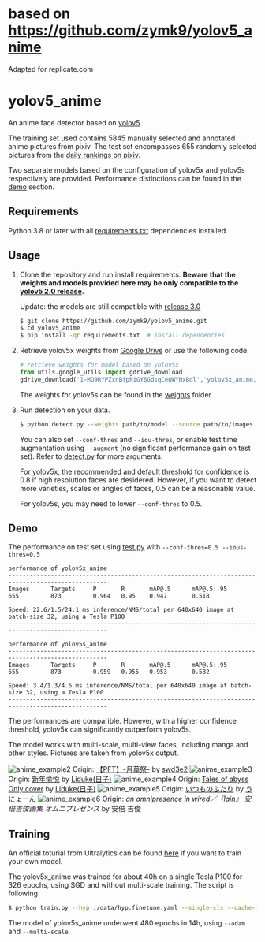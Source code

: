 # based on https://github.com/zymk9/yolov5_anime
Adapted for replicate.com

# yolov5_anime

An anime face detector based on [yolov5](https://github.com/ultralytics/yolov5).

The training set used contains 5845 manually selected and annotated anime pictures from pixiv. The test set encompasses 655 randomly selected pictures from the [daily rankings on pixiv](https://www.pixiv.net/ranking.php).

Two separate models based on the configuration of yolov5x and yolov5s respectively are provided. Performance distinctions can be found in the [demo](#Demo) section.

## Requirements

Python 3.8 or later with all [requirements.txt](https://github.com/zymk9/yolov5_anime/blob/master/requirements.txt) dependencies installed.

## Usage

1. Clone the repository and run install requirements. **Beware that the weights and models provided here may be only compatible to the [yolov5 2.0 release](https://github.com/ultralytics/yolov5/releases/tag/v2.0).**

   Update: the models are still compatible with [release 3.0](https://github.com/ultralytics/yolov5/releases/tag/v3.0)

   ```bash
   $ git clone https://github.com/zymk9/yolov5_anime.git
   $ cd yolov5_anime
   $ pip install -qr requirements.txt  # install dependencies
   ```

2. Retrieve yolov5x weights from [Google Drive](https://drive.google.com/file/d/1-MO9RYPZxnBfpNiGY6GdsqCeQWYNxBdl/view?usp=sharing) or use the following code.
   ```python
   # retrieve weights for model based on yolov5x
   from utils.google_utils import gdrive_download
   gdrive_download('1-MO9RYPZxnBfpNiGY6GdsqCeQWYNxBdl','yolov5x_anime.pt')
   ```
   The weights for yolov5s can be found in the [weights](https://github.com/zymk9/yolov5_anime/tree/master/weights) folder.
3. Run detection on your data.

   ```bash
   $ python detect.py --weights path/to/model --source path/to/images --output path/to/output/folder
   ```

   You can also set `--conf-thres` and `--iou-thres`, or enable test time augmentation using `--augment` (no significant performance gain on test set). Refer to [detect.py](https://github.com/zymk9/yolov5_anime/blob/master/detect.py) for more arguments.

   For yolov5x, the recommended and default threshold for confidence is 0.8 if high resolution faces are desidered. However, if you want to detect more varieties, scales or angles of faces, 0.5 can be a reasonable value.

   For yolov5s, you may need to lower `--conf-thres` to 0.5.

## Demo

The performance on test set using [test.py](https://github.com/zymk9/yolov5_anime/blob/master/test.py) with `--conf-thres=0.5 --ious-thres=0.5`

```
performance of yolov5x_anime
--------------------------------------------------------------------------------------------------
Images      Targets     P       R       mAP@.5      mAP@.5:.95
655         873         0.964   0.95    0.947       0.518

Speed: 22.6/1.5/24.1 ms inference/NMS/total per 640x640 image at batch-size 32, using a Tesla P100
--------------------------------------------------------------------------------------------------

performance of yolov5s_anime
--------------------------------------------------------------------------------------------------
Images      Targets     P       R       mAP@.5      mAP@.5:.95
655         873         0.959   0.955   0.953       0.582

Speed: 3.4/1.3/4.6 ms inference/NMS/total per 640x640 image at batch-size 32, using a Tesla P100
--------------------------------------------------------------------------------------------------
```

The performances are comparible. However, with a higher confidence threshold, yolov5x can significantly outperform yolov5s.

The model works with multi-scale, multi-view faces, including manga and other styles. Pictures are taken from yolov5x output.

![anime_example2](./inference/output/anime2.jpg)
Origin: [【PFT】-月華祭-](https://www.pixiv.net/artworks/55817439) by [swd3e2](https://www.pixiv.net/users/660788)
![anime_example3](./inference/output/anime3.jpg)
Origin: [新年愉悦](https://www.pixiv.net/artworks/67321023) by [Liduke(日子)](https://www.pixiv.net/users/38088)
![anime_example4](./inference/output/anime4.jpg)
Origin: [Tales of abyss Only cover](https://www.pixiv.net/artworks/66546900) by [Liduke(日子)](https://www.pixiv.net/users/38088)
![anime_example5](./inference/output/anime5.png)
Origin: [いつものふたり](https://www.pixiv.net/artworks/82867235) by [うにょーん](https://www.pixiv.net/users/123423)
![anime_example6](./inference/output/manga0.jpg)
Origin: _an omnipresence in wired／『lain』 安倍吉俊画集 オムニプレゼンス_ by 安倍 吉俊

## Training

An official toturial from Ultralytics can be found [here](https://github.com/ultralytics/yolov5/issues/12) if you want to train your own model.

The yolov5x_anime was trained for about 40h on a single Tesla P100 for 326 epochs, using SGD and without multi-scale training. The script is following

```bash
$ python train.py --hyp ./data/hyp.finetune.yaml --single-cls --cache-images --batch-size 16 --epochs 360 --data ./data/anime.yaml --cfg ./models/yolov5x.yaml --weights yolov5x.pt
```

The model of yolov5s_anime underwent 480 epochs in 14h, using `--adam` and `--multi-scale`.
